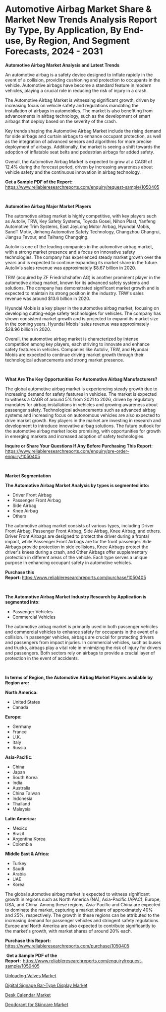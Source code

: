 <p><h1>Automotive Airbag Market Share & Market New Trends Analysis Report By Type, By Application, By End-use, By Region, And Segment Forecasts, 2024 - 2031</h1></p><p><strong>Automotive Airbag Market Analysis and Latest Trends</strong></p>
<p><p>An automotive airbag is a safety device designed to inflate rapidly in the event of a collision, providing cushioning and protection to occupants in the vehicle. Automotive airbags have become a standard feature in modern vehicles, playing a crucial role in reducing the risk of injury in a crash.</p><p>The Automotive Airbag Market is witnessing significant growth, driven by increasing focus on vehicle safety and regulations mandating the installation of airbags in automobiles. The market is also benefiting from advancements in airbag technology, such as the development of smart airbags that deploy based on the severity of the crash.</p><p>Key trends shaping the Automotive Airbag Market include the rising demand for side airbags and curtain airbags to enhance occupant protection, as well as the integration of advanced sensors and algorithms for more precise deployment of airbags. Additionally, the market is seeing a shift towards the adoption of inflatable seat belts and pedestrian airbags for added safety.</p><p>Overall, the Automotive Airbag Market is expected to grow at a CAGR of 12.4% during the forecast period, driven by increasing awareness about vehicle safety and the continuous innovation in airbag technology.</p></p>
<p><strong>Get a Sample PDF of the Report:&nbsp;</strong> <a href="https://www.reliableresearchreports.com/enquiry/request-sample/1050405">https://www.reliableresearchreports.com/enquiry/request-sample/1050405</a></p>
<p>&nbsp;</p>
<p><strong>Automotive Airbag Major Market Players</strong></p>
<p><p>The automotive airbag market is highly competitive, with key players such as Autoliv, TRW, Key Safety Systems, Toyoda Gosei, Nihon Plast, Yanfeng Automotive Trim Systems, East JoyLong Motor Airbag, Hyundai Mobis, SandT Motiv, Jinheng Automotive Safety Technology, Changzhou Changrui, Jiangsu Favour, and Taihang Changqing.</p><p>Autoliv is one of the leading companies in the automotive airbag market, with a strong market presence and a focus on innovative safety technologies. The company has experienced steady market growth over the years and is expected to continue expanding its market share in the future. Autoliv's sales revenue was approximately $8.67 billion in 2020.</p><p>TRW (acquired by ZF Friedrichshafen AG) is another prominent player in the automotive airbag market, known for its advanced safety systems and solutions. The company has demonstrated significant market growth and is expected to maintain its strong position in the industry. TRW's sales revenue was around $13.6 billion in 2020.</p><p>Hyundai Mobis is a key player in the automotive airbag market, focusing on developing cutting-edge safety technologies for vehicles. The company has shown consistent market growth and is projected to expand its market size in the coming years. Hyundai Mobis' sales revenue was approximately $28.96 billion in 2020.</p><p>Overall, the automotive airbag market is characterized by intense competition among key players, each striving to innovate and enhance safety features in vehicles. Companies like Autoliv, TRW, and Hyundai Mobis are expected to continue driving market growth through their technological advancements and strong market presence.</p></p>
<p>&nbsp;</p>
<p><strong>What Are The Key Opportunities For Automotive Airbag Manufacturers?</strong></p>
<p><p>The global automotive airbag market is experiencing steady growth due to increasing demand for safety features in vehicles. The market is expected to witness a CAGR of around 5% from 2021 to 2026, driven by regulatory mandates for airbag installations in vehicles and growing awareness about passenger safety. Technological advancements such as advanced airbag systems and increasing focus on autonomous vehicles are also expected to drive market growth. Key players in the market are investing in research and development to introduce innovative airbag solutions. The future outlook for the automotive airbag market looks promising, with opportunities for growth in emerging markets and increased adoption of safety technologies.</p></p>
<p><strong>Inquire or Share Your Questions If Any Before Purchasing This Report:</strong> <a href="https://www.reliableresearchreports.com/enquiry/pre-order-enquiry/1050405">https://www.reliableresearchreports.com/enquiry/pre-order-enquiry/1050405</a></p>
<p>&nbsp;</p>
<p><strong>Market Segmentation</strong></p>
<p><strong>The Automotive Airbag Market Analysis by types is segmented into:</strong></p>
<p><ul><li>Driver Front Airbag</li><li>Passenger Front Airbag</li><li>Side Airbag</li><li>Knee Airbag</li><li>Others</li></ul></p>
<p><p>The automotive airbag market consists of various types, including Driver Front Airbag, Passenger Front Airbag, Side Airbag, Knee Airbag, and others. Driver Front Airbags are designed to protect the driver during a frontal impact, while Passenger Front Airbags are for the front passenger. Side Airbags provide protection in side collisions, Knee Airbags protect the driver's knees during a crash, and Other Airbags offer supplementary protection in different areas of the vehicle. Each type serves a unique purpose in enhancing occupant safety in automotive vehicles.</p></p>
<p><strong>Purchase this Report:&nbsp;</strong><a href="https://www.reliableresearchreports.com/purchase/1050405">https://www.reliableresearchreports.com/purchase/1050405</a></p>
<p>&nbsp;</p>
<p><strong>The Automotive Airbag Market Industry Research by Application is segmented into:</strong></p>
<p><ul><li>Passenger Vehicles</li><li>Commercial Vehicles</li></ul></p>
<p><p>The automotive airbag market is primarily used in both passenger vehicles and commercial vehicles to enhance safety for occupants in the event of a collision. In passenger vehicles, airbags are crucial for protecting drivers and passengers from impact injuries. In commercial vehicles, such as buses and trucks, airbags play a vital role in minimizing the risk of injury for drivers and passengers. Both sectors rely on airbags to provide a crucial layer of protection in the event of accidents.</p></p>
<p>&nbsp;</p>
<p><strong>In terms of Region, the Automotive Airbag Market Players available by Region are:</strong></p>
<p>
    <p> <strong> North America: </strong>
        <ul>
            <li>United States</li>
            <li>Canada</li>
        </ul>
        </p> 
    <p> <strong> Europe: </strong>
        <ul>
            <li>Germany</li>
            <li>France</li>
            <li>U.K.</li>
            <li>Italy</li>
            <li>Russia</li>
        </ul>
        </p> 
    <p> <strong> Asia-Pacific: </strong>
        <ul>
            <li>China</li>
            <li>Japan</li>
            <li>South Korea</li>
            <li>India</li>
            <li>Australia</li>
            <li>China Taiwan</li>
            <li>Indonesia</li>
            <li>Thailand</li>
            <li>Malaysia</li>
        </ul>
        </p> 
    <p> <strong> Latin America: </strong>
        <ul>
            <li>Mexico</li>
            <li>Brazil</li>
            <li>Argentina Korea</li>
            <li>Colombia</li>
        </ul>
        </p> 
    <p> <strong> Middle East & Africa: </strong>
        <ul>
            <li>Turkey</li>
            <li>Saudi</li>
            <li>Arabia</li>
            <li>UAE</li>
            <li>Korea</li>
        </ul>
    </p>
    </p>
<p><p>The global automotive airbag market is expected to witness significant growth in regions such as North America (NA), Asia-Pacific (APAC), Europe, USA, and China. Among these regions, Asia-Pacific and China are expected to dominate the market, capturing a market share of approximately 40% and 25%, respectively. The growth in these regions can be attributed to the increasing demand for passenger vehicles and stringent safety regulations. Europe and North America are also expected to contribute significantly to the market's growth, with market shares of around 20% each.</p></p>
<p><strong>Purchase this Report: </strong><a href="https://www.reliableresearchreports.com/purchase/1050405">https://www.reliableresearchreports.com/purchase/1050405</a></p>
<p>&nbsp;<strong>Get a Sample PDF of the Report:&nbsp;&nbsp;</strong><a href="https://www.reliableresearchreports.com/enquiry/request-sample/1050405">https://www.reliableresearchreports.com/enquiry/request-sample/1050405</a></p>
<p><strong></strong></p>
<p><p><a href="https://iodized-pantydraco-05c.notion.site/Unloading-Valves-Market-Analysis-and-Market-Size-Global-Industry-Overview-Market-Segmentation-and--bc0a9f0cf9c74e308b1c2ef55713ccb8">Unloading Valves Market</a></p><p><a href="https://view.publitas.com/reportprime-1/digital-signage-bar-type-display-market-size-2023-2030-global-industrial-analysis-key-geographical-regions-market-share-top-key-players-product-types-and-forecast-research-report/">Digital Signage Bar-Type Display Market</a></p><p><a href="https://view.publitas.com/reportprime-1/decoding-the-desk-calendar-market-a-deep-dive-into-the-latest-market-trends-market-segmentation-and-competitive-analysis/">Desk Calendar Market</a></p><p><a href="https://view.publitas.com/reportprime-1/deodorant-for-skincare-market-research-report-provides-thorough-industry-overview-which-offers-an-in-depth-analysis-of-product-trends-and-new-market-divisions/">Deodorant for Skincare Market</a></p></p>